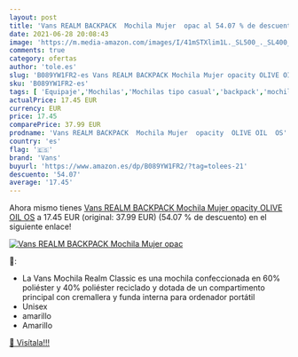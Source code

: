 ```yaml
---
layout: post
title: 'Vans REALM BACKPACK  Mochila Mujer  opac al 54.07 % de descuento'
date: 2021-06-28 20:08:43
image: 'https://m.media-amazon.com/images/I/41mSTXlim1L._SL500_._SL400_.jpg'
comments: true
category: ofertas
author: 'tole.es'
slug: 'B089YW1FR2-es Vans REALM BACKPACK Mochila Mujer opacity OLIVE OIL OS'
sku: 'B089YW1FR2-es'
tags: [ 'Equipaje','Mochilas','Mochilas tipo casual','backpack','mochila','vans', ]
actualPrice: 17.45 EUR
currency: EUR
price: 17.45
comparePrice: 37.99 EUR
prodname: 'Vans REALM BACKPACK  Mochila Mujer  opacity  OLIVE OIL  OS'
country: 'es'
flag: '🇪🇸'
brand: 'Vans'
buyurl: 'https://www.amazon.es/dp/B089YW1FR2/?tag=tolees-21'
descuento: '54.07'
average: '17.45'
---
```


Ahora mismo tienes [Vans REALM BACKPACK  Mochila Mujer  opacity  OLIVE OIL  OS](https://www.amazon.es/dp/B089YW1FR2/?tag=tolees-21) a 17.45 EUR (original: 37.99 EUR) (54.07 %  de descuento) en el siguiente enlace!

[![Vans REALM BACKPACK  Mochila Mujer  opac](https://m.media-amazon.com/images/I/41mSTXlim1L._SL500_._SL400_.jpg)](https://www.amazon.es/dp/B089YW1FR2/?tag=tolees-21)

🔎:

- La Vans Mochila Realm Classic es una mochila confeccionada en 60% poliéster y 40% poliéster reciclado y dotada de un compartimento principal con cremallera y funda interna para ordenador portátil
- Unisex
- amarillo
- Amarillo

[🛒 Visítala!!!](https://www.amazon.es/dp/B089YW1FR2/?tag=tolees-21)
